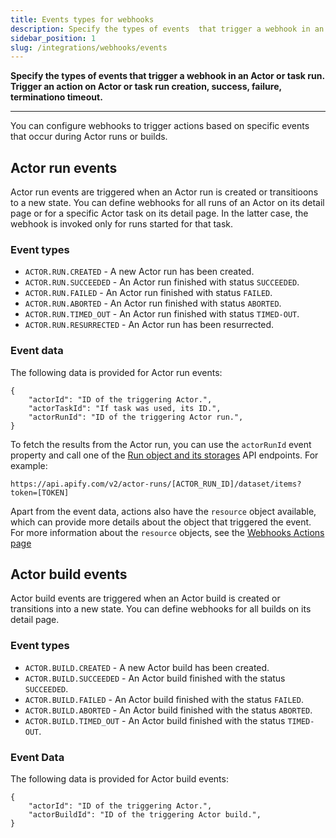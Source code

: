 ```yaml
---
title: Events types for webhooks
description: Specify the types of events  that trigger a webhook in an Actor or task run. Trigger an action on Actor or task run creation, success, failure, abortion, or timeout.
sidebar_position: 1
slug: /integrations/webhooks/events
---
```



**Specify the types of events  that trigger a webhook in an Actor or task run. Trigger an action on Actor or task run creation, success, failure, terminationo timeout.**

---

You can configure webhooks to trigger actions based on specific events that occur during Actor runs or builds.

## Actor run events

Actor run events are triggered when an Actor run is created or transitioons to a new state. You can define webhooks for all runs of an Actor on its detail page or for a specific Actor task on its detail page. In the latter case, the webhook is invoked only for runs started for that task.

### Event types

* `ACTOR.RUN.CREATED` - A new Actor run has been created.
* `ACTOR.RUN.SUCCEEDED` - An Actor run finished with status `SUCCEEDED`.
* `ACTOR.RUN.FAILED` - An Actor run finished with status `FAILED`.
* `ACTOR.RUN.ABORTED` - An Actor run finished with status `ABORTED`.
* `ACTOR.RUN.TIMED_OUT` - An Actor run finished with status `TIMED-OUT`.
* `ACTOR.RUN.RESURRECTED` - An Actor run has been resurrected.

### Event data

The following data is provided for Actor run events:

```json5
{
    "actorId": "ID of the triggering Actor.",
    "actorTaskId": "If task was used, its ID.",
    "actorRunId": "ID of the triggering Actor run.",
}
```

To fetch the results from the Actor run, you can use the `actorRunId` event property and call one of the [Run object and its storages](/api/v2#/reference/actor-runs/run-object-and-its-storages) API endpoints. For example:

```text
https://api.apify.com/v2/actor-runs/[ACTOR_RUN_ID]/dataset/items?token=[TOKEN]
```

Apart from the event data, actions also have the `resource` object available, which can provide more details about the object that triggered the event. For more information about the `resource` objects, see the [Webhooks Actions page](/platform/integrations/webhooks/actions#resource)

## Actor build events

Actor build events are triggered when an Actor build is created or transitions into a new state. You can define webhooks for all builds on its detail page.

### Event types

* `ACTOR.BUILD.CREATED` - A new Actor build has been created.
* `ACTOR.BUILD.SUCCEEDED` - An Actor build finished with the status `SUCCEEDED`.
* `ACTOR.BUILD.FAILED` - An Actor build finished with the status `FAILED`.
* `ACTOR.BUILD.ABORTED` - An Actor build finished with the status `ABORTED`.
* `ACTOR.BUILD.TIMED_OUT` - An Actor build finished with the status `TIMED-OUT`.

### Event Data

The following data is provided for Actor build events:

```json5
{
    "actorId": "ID of the triggering Actor.",
    "actorBuildId": "ID of the triggering Actor build.",
}
```
